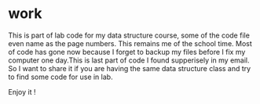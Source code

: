 # work
This is part of lab code for my data structure course, some of the code file even name as the page numbers. This remains me of the school time.
Most of code has gone now because I forget to backup my files before I fix my computer one day.This is last part of code I found supperisely in my email.
So I want to share it if you are having the same data structure class and try to find some code for use in lab.

Enjoy it !
